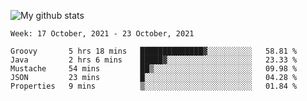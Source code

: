 ![My github stats](https://github-readme-stats.vercel.app/api?username=romvoid95&theme=gruvbox&include_all_commits=true&show_icons=true")

<!--START_SECTION:waka-->
```text
Week: 17 October, 2021 - 23 October, 2021

Groovy       5 hrs 18 mins   ██████████████▓░░░░░░░░░░   58.81 % 
Java         2 hrs 6 mins    █████▓░░░░░░░░░░░░░░░░░░░   23.33 % 
Mustache     54 mins         ██▒░░░░░░░░░░░░░░░░░░░░░░   09.98 % 
JSON         23 mins         █░░░░░░░░░░░░░░░░░░░░░░░░   04.28 % 
Properties   9 mins          ▒░░░░░░░░░░░░░░░░░░░░░░░░   01.84 % 
```
<!--END_SECTION:waka-->

